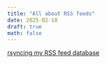 ```yaml
---
title: "All about RSS feeds"
date: 2025-02-10
draft: true
math: false
---
```


[rsyncing my RSS feed database](https://fnordig.de/2024/10/28/rsyncing-my-rss-feed-database/)  
